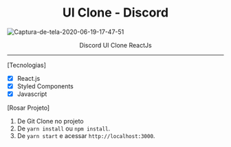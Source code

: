 <h1 align="center">
UI Clone - Discord
</h1>

<img src="https://i.ibb.co/MRK2fZg/Captura-de-tela-2020-06-19-17-47-51.png" alt="Captura-de-tela-2020-06-19-17-47-51" border="0">

<p align="center">Discord UI Clone ReactJs</p>


<hr>

[Tecnologias]

- [x] React.js
- [x] Styled Components
- [x] Javascript

[Rosar Projeto]

1. De Git Clone no projeto
2. De `yarn install` ou `npm install`.<br />
3. De `yarn start` e acessar `http://localhost:3000`.<br />
